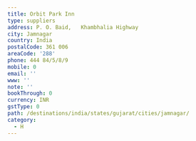 ```yaml
---
title: Orbit Park Inn
type: suppliers
address: P. O. Baid,   Khambhalia Highway
city: Jamnagar
country: India
postalCode: 361 006
areaCode: '288'
phone: 444 84/5/8/9
mobile: 0
email: ''
www: ''
note: ''
bookThrough: 0
currency: INR
gstType: 0
path: /destinations/india/states/gujarat/cities/jamnagar/
category:
  - H
---
```


